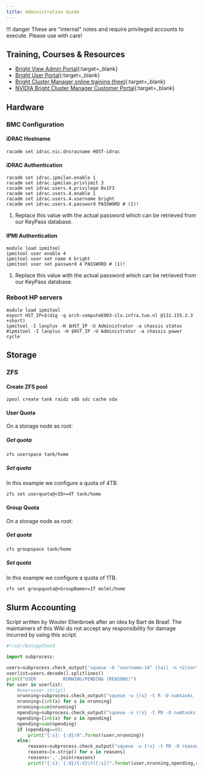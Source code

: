 ```yaml
---
title: Administration Guide
---
```


!!! danger
    These are "internal" notes and require privileged accounts to execute. Please use with care!

## Training, Courses & Resources
- [Bright View Admin Portal](https://hpc-cluster.tue.nl/bright-view/){:target=_blank}
- [Bright User Portal](https://hpc-cluster.tue.nl/userportal/){:target=_blank}
- [Bright Cluster Manager online training (free)](https://academy.nvidia.com/en/training-search-wizard/?mySearch=bright%20cluster%20manager){:target=_blank}
- [NVIDIA Bright Cluster Manager Customer Portal](https://customer.brightcomputing.com/){:target=_blank}

## Hardware

### BMC Configuration

#### iDRAC Hostname
```shell
racadm set idrac.nic.dnsracname HOST-idrac
```

#### iDRAC Authentication
```{ .shell .annotate hl_lines="6" }
racadm set idrac.ipmilan.enable 1
racadm set idrac.ipmilan.privlimit 3
racadm set idrac.users.4.privilege 0x1F3
racadm set idrac.users.4.enable 1
racadm set idrac.users.4.username bright
racadm set idrac.users.4.password PASSWORD # (1)!
```

1. Replace this value with the actual password which can be retrieved from our KeyPass database.

#### IPMI Authentication
```{ .shell .annotate hl_lines="4" }
module load ipmitool
ipmitool user enable 4
ipmitool user set name 4 bright
ipmitool user set password 4 PASSWORD # (1)!
```

1. Replace this value with the actual password which can be retrieved from our KeyPass database.

### Reboot HP servers
```shell
module load ipmitool
export HST_IP=$(dig -q arch-computeE003-ilo.infra.tue.nl @131.155.2.3 +short)
ipmitool -I lanplus -H $HST_IP -U Administrator -a chassis status
#ipmitool -I lanplus -H $HST_IP -U Administrator -a chassis power cycle
```

## Storage

### ZFS

#### Create ZFS pool
```shell
zpool create tank raidz sdb sdc cache sda
```

#### User Quota
On a storage node as root:

##### Get quota
```shell
zfs userspace tank/home
```

#####  Set quota
In this example we configure a quota of 4TB.
```shell
zfs set userquota@<ID>=4T tank/home
```

#### Group Quota
On a storage node as root:

##### Get quota
```shell
zfs groupspace tank/home
```

#####  Set quota
In this example we configure a quota of 1TB.
```shell
zfs set groupquota@<GroupName>=1T molml/home
```

## Slurm Accounting
Script written by Wouter Ellenbroek after an idea by Bart de Braaf. The
maintainers of this Wiki do not accept any responsibility for damage
incurred by using this script.

```python
#!/usr/bin/python3

import subprocess;

users=subprocess.check_output('squeue -O "username:14" |tail -n +2|sort|uniq',shell=True)
userlist=users.decode().splitlines()
print("USER          RUNNING/PENDING (REASONS)")
for user in userlist:
    #user=user.strip()
    nrunning=subprocess.check_output("squeue -u {!s} -t R -O numtasks |tail -n +2".format(user),shell=True).decode().splitlines()
    nrunning=[int(x) for x in nrunning]
    nrunning=sum(nrunning)
    npending=subprocess.check_output("squeue -u {!s} -t PD -O numtasks |tail -n +2".format(user),shell=True).decode().splitlines()
    npending=[int(x) for x in npending]
    npending=sum(npending)
    if (npending==0): 
        print("{:s}: {:d}/0".format(user,nrunning))
    else:
        reasons=subprocess.check_output("squeue -u {!s} -t PD -O reason | tail -n +2 |sort|uniq".format(user),shell=True).decode().splitlines()
        reasons=[x.strip() for x in reasons]
        reasons=','.join(reasons)
        print("{:s}: {:d}/{:d}\t({:s})".format(user,nrunning,npending,reasons))
```
